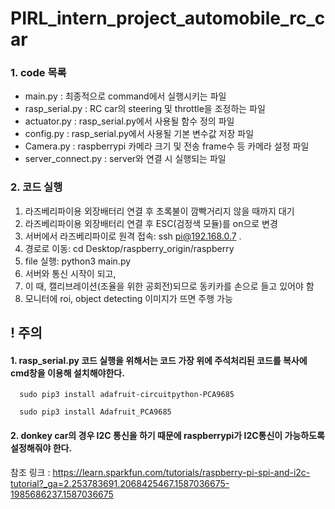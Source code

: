 # PIRL_intern_project_automobile_rc_car

### 1. code 목록
- main.py : 최종적으로 command에서 실행시키는 파일
- rasp_serial.py : RC car의 steering 및 throttle을 조정하는 파일
- actuator.py : rasp_serial.py에서 사용될 함수 정의 파일
- config.py : rasp_serial.py에서 사용될 기본 변수값 저장 파일
- Camera.py : raspberrypi 카메라 크기 및 전송 frame수 등 카메라 설정 파일
- server_connect.py : server와 연결 시 실행되는 파일

### 2. 코드 실행
1) 라즈베리파이용 외장배터리 연결 후 초록불이 깜빡거리지 않을 때까지 대기
2) 라즈베리파이용 외장배터리 연결 후 ESC(검정색 모듈)를 on으로 변경
3) 서버에서 라즈베리파이로 원격 접속: ssh pi@192.168.0.7 .
4) 경로로 이동: cd Desktop/raspberry_origin/raspberry
5) file 실행: python3 main.py
6) 서버와 통신 시작이 되고,
7) 이 때, 캘리브레이션(조율을 위한 공회전)되므로 동키카를 손으로 들고 있어야 함
8) 모니터에 roi, object detecting 이미지가 뜨면 주행 가능


## ! 주의
#### 1. rasp_serial.py 코드 실행을 위해서는 코드 가장 위에 주석처리된 코드를 복사에 cmd창을 이용해 설치해야한다.

```
  sudo pip3 install adafruit-circuitpython-PCA9685
  
  sudo pip3 install Adafruit_PCA9685  
```

#### 2. donkey car의 경우 I2C 통신을 하기 때문에 raspberrypi가 I2C통신이 가능하도록 설정해줘야 한다.

참조 링크 : <https://learn.sparkfun.com/tutorials/raspberry-pi-spi-and-i2c-tutorial?_ga=2.253783691.2068425467.1587036675-1985686237.1587036675>

  
